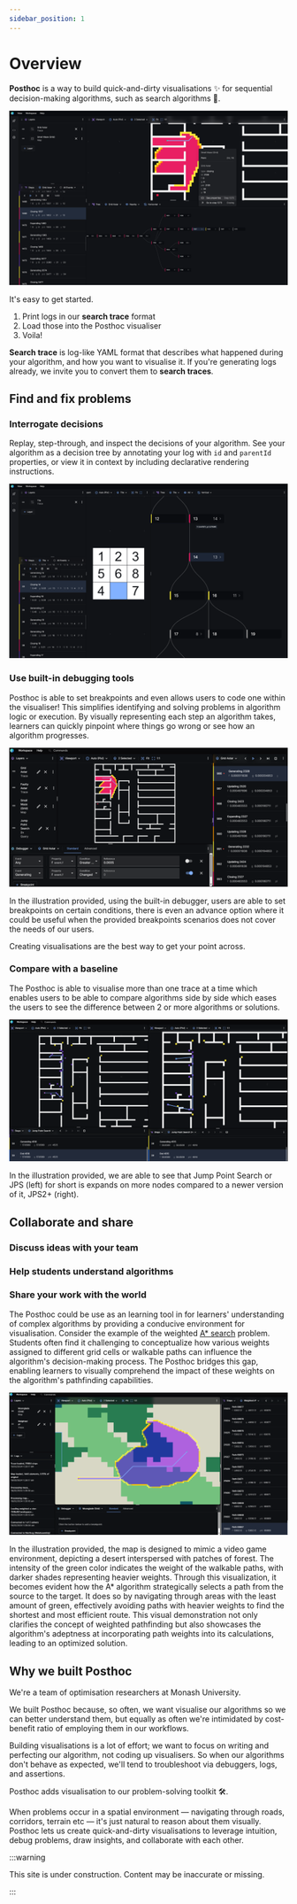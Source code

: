 ```yaml
---
sidebar_position: 1
---
```


# Overview

**Posthoc** is a way to build quick-and-dirty visualisations ✨ for sequential decision-making algorithms, such as search algorithms 🚀.

![Alt text](image-1.png)

It's easy to get started.

1. Print logs in our **search trace** format
2. Load those into the Posthoc visualiser
3. Voila!

**Search trace** is log-like YAML format that describes what happened during your algorithm, and how you want to visualise it. If you're generating logs already, we invite you to convert them to **search traces**.

## Find and fix problems

### Interrogate decisions

Replay, step-through, and inspect the decisions of your algorithm. See your algorithm as a decision tree by annotating your log with `id` and `parentId` properties, or view it in context by including declarative rendering instructions.

![9 tile](image-2.png)

### Use built-in debugging tools

Posthoc is able to set breakpoints and even allows users to code one within the visualiser! This simplifies identifying and solving problems in algorithm logic or execution. By visually representing each step an algorithm takes, learners can quickly pinpoint where things go wrong or see how an algorithm progresses.

![A* debugging](debugging.png)

In the illustration provided, using the built-in debugger, users are able to set breakpoints on certain conditions, there is even an advance option where it could be useful when the provided breakpoints scenarios does not cover the needs of our users.

Creating visualisations are the best way to get your point across.

### Compare with a baseline

The Posthoc is able to visualise more than one trace at a time which enables users to be able to compare algorithms side by side which eases the users to see the difference between 2 or more algorithms or solutions.

![comparison between JPS and JPS2+](comparison.png)

In the illustration provided, we are able to see that Jump Point Search or JPS (left) for short is expands on more nodes compared to a newer version of it, JPS2+ (right).

## Collaborate and share

### Discuss ideas with your team

### Help students understand algorithms

### Share your work with the world

The Posthoc could be use as an learning tool in for learners' understanding of complex algorithms by providing a conducive environment for visualisation. Consider the example of the weighted [A\* search](https://en.wikipedia.org/wiki/A*_search_algorithm) problem. Students often find it challenging to conceptualize how various weights assigned to different grid cells or walkable paths can influence the algorithm's decision-making process. The Posthoc bridges this gap, enabling learners to visually comprehend the impact of these weights on the algorithm's pathfinding capabilities.

![weighted a star](educational.png)

In the illustration provided, the map is designed to mimic a video game environment, depicting a desert interspersed with patches of forest. The intensity of the green color indicates the weight of the walkable paths, with darker shades representing heavier weights. Through this visualization, it becomes evident how the A\* algorithm strategically selects a path from the source to the target. It does so by navigating through areas with the least amount of green, effectively avoiding paths with heavier weights to find the shortest and most efficient route. This visual demonstration not only clarifies the concept of weighted pathfinding but also showcases the algorithm's adeptness at incorporating path weights into its calculations, leading to an optimized solution.

## Why we built Posthoc

We're a team of optimisation researchers at Monash University.

We built Posthoc because, so often, we want visualise our algorithms so we can better understand them, but equally as often we're intimidated by cost-benefit ratio of employing them in our workflows.

Building visualisations is a lot of effort; we want to focus on writing and perfecting our algorithm, not coding up visualisers. So when our algorithms don't behave as expected, we'll tend to troubleshoot via debuggers, logs, and assertions.

Posthoc adds visualisation to our problem-solving toolkit 🛠️.

When problems occur in a spatial environment &mdash; navigating through roads, corridors, terrain etc &mdash; it's just natural to reason about them visually. Posthoc lets us create quick-and-dirty visualisations to leverage intuition, debug problems, draw insights, and collaborate with each other.

:::warning

This site is under construction. Content may be inaccurate or missing.

:::
